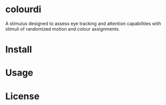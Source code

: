 # colourdi
A stimulus designed to assess eye tracking and attention capabilities with stimuli of randomized motion and colour assignments.
# Install
# Usage
# License
